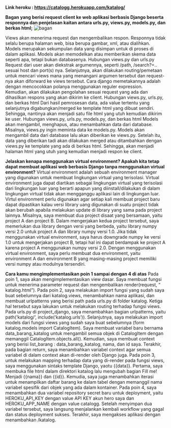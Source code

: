 **Link heroku : https://catalogg.herokuapp.com/katalog/**

**Bagan yang berisi request client ke web aplikasi berbasis Django beserta responnya dan penjelasan kaitan antara urls.py, views.py, models.py, dan berkas html;**
![bagan](https://user-images.githubusercontent.com/112618025/190291083-9c06a725-2284-4dc5-b92b-d3b7bc185edd.png)

Views akan menerima request dan mengembalikan respon. Responnya tidak selalu berupa halaman web, bisa berupa gambar, xml, atau dialihkan. Models merupakan sekumpulan data yang disimpan untuk di proses di dalam aplikasi. Models akan memodelkan atau memberikan skema data seperti apa, tetapi bukan databasenya.
Hubungan views.py dan urls.py
Request dari user akan diekstrak argumennya, seperti /path, /search?=.. sesuai host dan port(s) nya. Selanjutnya, akan dilakukan routing/pemetaan untuk mencari views mana yang menangani argumen tersebut dan request-nya akan diforward ke views tersebut. Cara django memetakannya adalah dengan mencocokkan polanya menggunakan reguler expression. Kemudian, akan dilakukan pengolahan sesuai request yang ada dan dihasilkan respons yang akan dikirim ke client.
Hubungan views.py, urls.py, dan berkas html
Dari hasil pemrosesan data, ada value tertentu yang selanjutnya digabungkan/merged ke template html yang dibuat sendiri. Sehingga, nantinya akan menjadi satu file html yang utuh kemudian dikirim ke user.
Hubungan views.py, urls.py, models.py, dan berkas html
Models akan mengambil, menghapus, atau menambahkan data dari database. Misalnya,  views.py ingin meminta data ke models.py. Models akan mengambil data dari database lalu akan diberikan ke views.py. Setelah itu, data yang diberikan tadi akan dilakukan merged atau ditambahkan dengan views.py ke template yang ada di berkas html. Sehingga, akan menjadi halaman html yang utuh yang kemudian menjadi respon ke client.

**Jelaskan kenapa menggunakan virtual environment? Apakah kita tetap dapat membuat aplikasi web berbasis Django tanpa menggunakan virtual environment?**
Virtual environment adalah sebuah environment manager yang digunakan untuk membuat lingkungan virtual yang terisolasi. Virtual environment juga dapat diartikan sebagai lingkungan virtual yang terisolasi dari lingkungan luar yang berarti apapun yang diinstall/dilakukan di dalam lingkungan virtual tidak akan mengganggu aplikasi lain di lingkungan luar. 
Virtul environment perlu digunakan agar setiap kali membuat project baru dapat dipastikan kalau versi library uang digunakan di suatu project tidak akan berubah apabila melakukan update di library yang sama pada project lainnya. 
Misalnya, saya membuat dua project disaat yang bersamaan, yaitu project A dan project B. Dalam mengerjakan kedua project tersebut, saya memerlukan dua library dengan versi yang berbeda, yaitu library numpy versi 2.0 untuk project A dan library numpy versi 1.0. Jika tidak menggunakan virtual environment, saya harus downgrade numpy ke versi 1.0 untuk mengerjakan project B, tetapi hal ini dapat berdampak ke project A karena project A menggunakan numpy versi 2.0. Dengan menggunakan virtual environment, saya perlu membuat dua environment, yaitu environment A dan environment B yang masing-masing project memiliki versi numpy atau modulnya tersendiri.

**Cara kamu mengimplementasikan poin 1 sampai dengan 4 di atas**
Pada poin 1, saya akan mengimplementasikan view dasar. Saya membuat fungsi untuk menerima parameter request dan mengembalikan render(request, “ katalog.html”). Pada poin 2, saya melakukan import fungsi yang sudah saya buat sebelumnya dari katalog.views, menambahkan nama aplikasi, dan membuat urlpatterns yang berisi path pada urls.py di folder katalog. Ketiga hal tersebut saya lakukan untuk melakukan routing terhadap fungsi views. Pada urls.py di project_django, saya menambahkan bagian urlpatterns, yaitu path(‘katalog/’, include(‘katalog.urls’)). 
Selanjutnya, saya melakukan import models dari fungsi views yang sudah saya buat sebelumnya (form katalog.models import CatalogItem). Saya membuat variabel baru bernama data_barang_katalog untuk mengambil semua objek di CatalogItem dengan memanggil CatalogItem.objects.all(). Kemudian, saya membuat context yang berisi list_barang : data_barang_katalog, nama, dan id saya. Terakhir, pada bagian return, saya menambahkan variabel context agar semua variabel di dalam context akan di-render oleh Django juga.
Pada poin 3, untuk melakukan mapping terhadap data yang di-render pada fungsi views, saya menggunakan sintaks template Django, yaotu {{data}}. Pertama, saya membuka file html dalam direktori katalog lalu mengubah bagian Fill me! Menjadi {{nama}} dan {{id}}. Kemudia, saya juga menambahkan iterasi untuk menampilkan daftar barang ke dalam tabel dengan memanggil nama variabel spesifik dari objek yang ada dalam kontainer.
Pada poin 4, saya menambahkan dua variabel repository secret baru untuk deployment, yaitu HEROKU_API_KEY dengan value API KEY akun hero saya dan HEROKU_APP_NAME dengan value catalogg. Setelah menyimpan dua variabel tersebut, saya langsung menjalankan kembali workflow yang gagal dan status deployment sukses. Terakhir, saya mengakses aplikasi dengan menambahkan /katalog.
